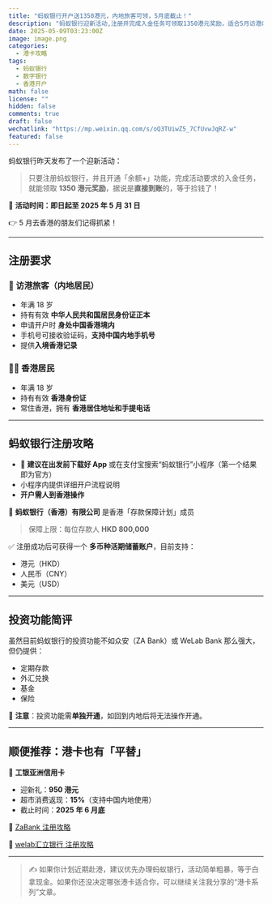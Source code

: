 ```yaml
---
title: "蚂蚁银行开户送1350港元，内地旅客可领，5月底截止！"
description: "蚂蚁银行迎新活动,注册并完成入金任务可领取1350港元奖励，适合5月访港内地用户参与"
date: 2025-05-09T03:23:00Z
image: image.png
categories:
  - 港卡攻略
tags:
  - 蚂蚁银行
  - 数字银行
  - 香港开户
math: false
license: ""
hidden: false
comments: true
draft: false
wechatlink: "https://mp.weixin.qq.com/s/oQ3TUiwZ5_7CfUvwJqRZ-w"
featured: false
---
```


蚂蚁银行昨天发布了一个迎新活动：

> 只要注册蚂蚁银行，并且开通「余额+」功能，完成活动要求的入金任务，就能领取 **1350 港元奖励**，据说是**直接到账**的，等于捡钱了！

📅 **活动时间：即日起至 2025 年 5 月 31 日**

👉 5 月去香港的朋友们记得抓紧！

---

## 注册要求

### 🧍 访港旅客（内地居民）

- 年满 18 岁  
- 持有有效 **中华人民共和国居民身份证正本**  
- 申请开户时 **身处中国香港境内**  
- 手机号可接收验证码，**支持中国内地手机号**  
- 提供**入境香港记录**

### 🧍‍♂️ 香港居民

- 年满 18 岁  
- 持有有效 **香港身份证**  
- 常住香港，拥有 **香港居住地址和手提电话**

---

## 蚂蚁银行注册攻略

- 🛫 **建议在出发前下载好 App** 或在支付宝搜索“蚂蚁银行”小程序（第一个结果即为官方）
- 小程序内提供详细开户流程说明  
- **开户需人到香港操作**

🧾 **蚂蚁银行（香港）有限公司** 是香港「存款保障计划」成员  
> 保障上限：每位存款人 **HKD 800,000**

✅ 注册成功后可获得一个 **多币种活期储蓄账户**，目前支持：

- 港元（HKD）
- 人民币（CNY）
- 美元（USD）

---

## 投资功能简评

虽然目前蚂蚁银行的投资功能不如众安（ZA Bank）或 WeLab Bank 那么强大，但仍提供：

- 定期存款
- 外汇兑换
- 基金
- 保险

📌 **注意**：投资功能需**单独开通**，如回到内地后将无法操作开通。

---

## 顺便推荐：港卡也有「平替」

🎉 **工银亚洲信用卡**  

- 迎新礼：**950 港元**
- 超市消费返现：**15%**（支持中国内地使用）
- 截止时间：**2025 年 6 月底**

📝 [ZaBank 注册攻略](https://mp.weixin.qq.com/s/Sva-gUYei_hoNUAQ-_5UXg)

📝 [welab汇立银行 注册攻略](https://mp.weixin.qq.com/s/1xmVbU0qjkKJ5m2nO_P3fA)

---

> ✍️ 如果你计划近期赴港，建议优先办理蚂蚁银行，活动简单粗暴，等于白拿现金。如果你还没决定哪张港卡适合你，可以继续关注我分享的“港卡系列”文章。
